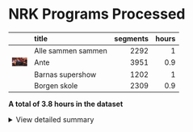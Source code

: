 # NRK Programs Processed
| | title              |   segments |   hours |
|:-|:-------------------|-----------:|--------:|
| | Alle sammen sammen |       2292 |     1   |
| <img src="cachedimages/65lwG2RYIez97JLmKiBMJwArVNmHchBFnvYyLyhKeLpw.jpg" width="30">| Ante               |       3951 |     0.9 |
| | Barnas supershow   |       1202 |     1   |
| | Borgen skole       |       2309 |     0.9 |


**A total of 3.8 hours in the dataset**<details><summary>View detailed summary</summary>
## Detailed View
| title              | program_id   | subtitle                    | category     |   segments |   hours |
|:-------------------|:-------------|:----------------------------|:-------------|-----------:|--------:|
| Alle sammen sammen | MSUB22000113 | 1. episode                  | barn         |        753 |     0.3 |
| Alle sammen sammen | MSUB22000213 | 2. episode                  | barn         |        763 |     0.3 |
| Alle sammen sammen | MSUB22000313 | 3. episode                  | barn         |        776 |     0.4 |
| Ante               | FBUA06000075 | 1. episode                  | drama-serier |       1268 |     0.3 |
| Ante               | FBUA06000175 | 2. episode                  | drama-serier |       1308 |     0.3 |
| Ante               | FBUA06000275 | 3. episode                  | drama-serier |       1375 |     0.3 |
| Barnas supershow   | MSUS01004710 | 1. episode                  | barn         |        372 |     0.3 |
| Barnas supershow   | MSUS01004810 | 2. episode                  | barn         |        389 |     0.3 |
| Barnas supershow   | MSUS01004910 | 3. episode                  | barn         |        441 |     0.3 |
| Borgen skole       | FBUA03003087 | 1. Borgen skole - klasse 6B | barn         |        696 |     0.3 |
| Borgen skole       | FBUA03003187 | 2. Borgen skole - klasse 6B | barn         |        888 |     0.3 |
| Borgen skole       | FBUA03003287 | 3. Borgen skole - klasse 6B | barn         |        725 |     0.3 |</details>

